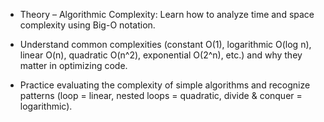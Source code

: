 * Theory – Algorithmic Complexity: Learn how to analyze time and space complexity using Big-O notation. 

* Understand common complexities (constant O(1), logarithmic O(log n), linear O(n), quadratic O(n^2), exponential O(2^n), etc.) and why they matter in optimizing code​.

* Practice evaluating the complexity of simple algorithms and recognize patterns (loop = linear, nested loops = quadratic, divide & conquer = logarithmic). 
